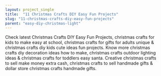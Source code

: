 ```yaml
---
layout: project_single
title:  "11 Christmas Crafts DIY Easy Fun Projects"
slug: "11-christmas-crafts-diy-easy-fun-projects"
parent: "easy-diy-christmas-light"
---
```

Check latest Christmas Crafts DIY Easy Fun Projects, christmas crafts for kids to make easy at school, christmas crafts for gifts for adults unique & christmas crafts diy kids cute ideas fun projects. Know more christmas crafts diy decoration ideas how to make, christmas crafts outdoor lighting ideas & christmas crafts for toddlers easy santa. Creative christmas crafts to sell make money extra cash, christmas crafts to sell handmade gifts & dollar store christmas crafts handmade gifts.